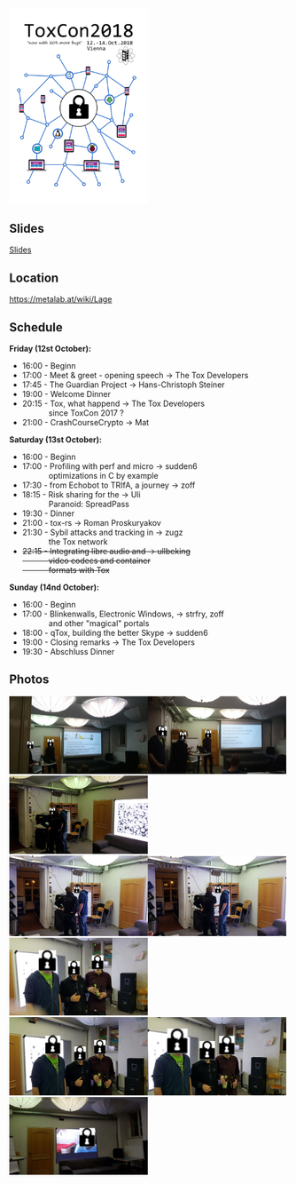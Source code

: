 <img src="https://raw.githubusercontent.com/zoff99/ToxCon2018/master/poster/logo_001.png" width="250">

## Slides
[Slides](https://github.com/zoff99/ToxCon2018/slides)

## Location
https://metalab.at/wiki/Lage

## Schedule

**Friday (12st October):**

* 16:00 - Beginn
* 17:00 - Meet & greet - opening speech     -> The Tox Developers
* 17:45 - The Guardian Project              -> Hans-Christoph Steiner
* 19:00 - Welcome Dinner
* 20:15 - Tox, what happend                 -> The Tox Developers<br>
&nbsp;&nbsp;&nbsp;&nbsp;&nbsp;&nbsp;&nbsp;&nbsp;&nbsp;&nbsp;&nbsp;&nbsp;since ToxCon 2017 ?
* 21:00 - CrashCourseCrypto                 -> Mat

**Saturday (13st October):**

* 16:00 - Beginn
* 17:00 - Profiling with perf and micro     -> sudden6<br>
&nbsp;&nbsp;&nbsp;&nbsp;&nbsp;&nbsp;&nbsp;&nbsp;&nbsp;&nbsp;&nbsp;&nbsp;optimizations in C by example
* 17:30 - from Echobot to TRIfA, a journey  -> zoff
* 18:15 - Risk sharing for the              -> Uli<br>
&nbsp;&nbsp;&nbsp;&nbsp;&nbsp;&nbsp;&nbsp;&nbsp;&nbsp;&nbsp;&nbsp;&nbsp;Paranoid: SpreadPass
* 19:30 - Dinner
* 21:00 - tox-rs                            -> Roman Proskuryakov
* 21:30 - Sybil attacks and tracking in     -> zugz<br>
&nbsp;&nbsp;&nbsp;&nbsp;&nbsp;&nbsp;&nbsp;&nbsp;&nbsp;&nbsp;&nbsp;&nbsp;the Tox network
* <del>22:15 - Integrating libre audio and       -> ullbeking</del><br>
<del>&nbsp;&nbsp;&nbsp;&nbsp;&nbsp;&nbsp;&nbsp;&nbsp;&nbsp;&nbsp;&nbsp;&nbsp;video codecs and container</del><br>
<del>&nbsp;&nbsp;&nbsp;&nbsp;&nbsp;&nbsp;&nbsp;&nbsp;&nbsp;&nbsp;&nbsp;&nbsp;formats with Tox</del>

**Sunday (14nd October):**

* 16:00 - Beginn
* 17:00 - Blinkenwalls, Electronic Windows, -> strfry, zoff<br>
&nbsp;&nbsp;&nbsp;&nbsp;&nbsp;&nbsp;&nbsp;&nbsp;&nbsp;&nbsp;&nbsp;&nbsp;and other "magical" portals
* 18:00 - qTox, building the better Skype   -> sudden6
* 19:00 - Closing remarks                   -> The Tox Developers
* 19:30 - Abschluss Dinner

## Photos

<img src="https://raw.githubusercontent.com/zoff99/ToxCon2017/master/images/001.jpg" width="250"><img src="https://raw.githubusercontent.com/zoff99/ToxCon2017/master/images/002.jpg" width="250"><img src="https://raw.githubusercontent.com/zoff99/ToxCon2017/master/images/003.jpg" width="250"><br>
<img src="https://raw.githubusercontent.com/zoff99/ToxCon2017/master/images/004.jpg" width="250"><img src="https://raw.githubusercontent.com/zoff99/ToxCon2017/master/images/005.jpg" width="250"><img src="https://raw.githubusercontent.com/zoff99/ToxCon2017/master/images/006.jpg" width="250"><br>
<img src="https://raw.githubusercontent.com/zoff99/ToxCon2017/master/images/007.jpg" width="250"><img src="https://raw.githubusercontent.com/zoff99/ToxCon2017/master/images/008.jpg" width="250"><img src="https://raw.githubusercontent.com/zoff99/ToxCon2017/master/images/009.jpg" width="250"><br>
